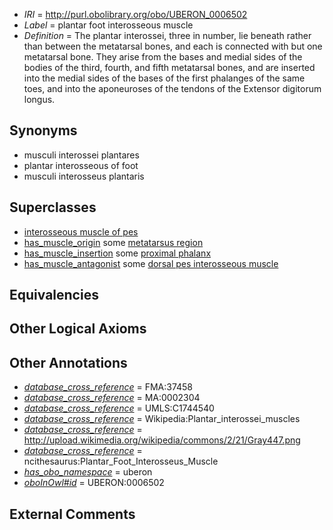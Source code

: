  * *IRI* = http://purl.obolibrary.org/obo/UBERON_0006502
 * *Label* = plantar foot interosseous muscle
 * *Definition* = The plantar interossei, three in number, lie beneath rather than between the metatarsal bones, and each is connected with but one metatarsal bone. They arise from the bases and medial sides of the bodies of the third, fourth, and fifth metatarsal bones, and are inserted into the medial sides of the bases of the first phalanges of the same toes, and into the aponeuroses of the tendons of the Extensor digitorum longus.

## Synonyms

 * musculi interossei plantares
 * plantar interosseous of foot
 * musculi interosseus plantaris

## Superclasses

 * [interosseous muscle of pes](../../UBERON/97/UBERON_0006497.md)
 * [has_muscle_origin](../../RO/72/RO_0002372.md) some [metatarsus region](../../UBERON/83/UBERON_0000983.md)
 * [has_muscle_insertion](../../RO/73/RO_0002373.md) some [proximal phalanx](../../UBERON/02/UBERON_0004302.md)
 * [has_muscle_antagonist](../../core#has/st/core#has_muscle_antagonist.md) some [dorsal pes interosseous muscle](../../UBERON/99/UBERON_0006499.md)

## Equivalencies


## Other Logical Axioms


## Other Annotations

 * *[database_cross_reference](../../ef/oboInOwl#hasDbXref.md)* = FMA:37458
 * *[database_cross_reference](../../ef/oboInOwl#hasDbXref.md)* = MA:0002304
 * *[database_cross_reference](../../ef/oboInOwl#hasDbXref.md)* = UMLS:C1744540
 * *[database_cross_reference](../../ef/oboInOwl#hasDbXref.md)* = Wikipedia:Plantar_interossei_muscles
 * *[database_cross_reference](../../ef/oboInOwl#hasDbXref.md)* = http://upload.wikimedia.org/wikipedia/commons/2/21/Gray447.png
 * *[database_cross_reference](../../ef/oboInOwl#hasDbXref.md)* = ncithesaurus:Plantar_Foot_Interosseus_Muscle
 * *[has_obo_namespace](../../ce/oboInOwl#hasOBONamespace.md)* = uberon
 * *[oboInOwl#id](../../id/oboInOwl#id.md)* = UBERON:0006502

## External Comments

